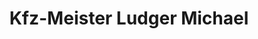 ---
title: "Kfz-Meister Ludger Michael"
url: /oberhausen/kfz-meister-ludger-michael/
shop: Autowerkstatt
---